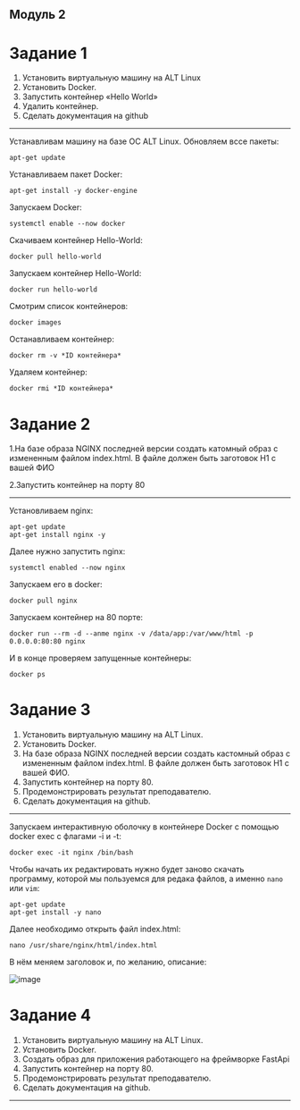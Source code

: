 
## Модуль 2
# Задание 1
1.	Установить виртуальную машину на ALT Linux
2.	Установить Docker.
3.	Запустить контейнер «Hello World»
4.	Удалить контейнер.
5.	Сделать документация на github
-------

Устанавливам машину на базе ОС ALT Linux.
Обновляем вссе пакеты:
```
apt-get update
```
Устанавливаем пакет Docker:
```
apt-get install -y docker-engine
```


Запускаем Docker:
```
systemctl enable --now docker
```

Скачиваем контейнер Hello-World:

```
docker pull hello-world
```


Запускаем контейнер Hello-World:
```
docker run hello-world
```

Смотрим список контейнеров:
```
docker images
```
Останавливаем контейнер:
```
docker rm -v *ID контейнера*
```

Удаляем контейнер:
```
docker rmi *ID контейнера*
```
# Задание 2
1.На базе образа NGINX последней версии создать катомный образ с измененным файлом index.html. 
В файле должен быть заготовок H1 с вашей ФИО


2.Запустить контейнер на порту 80

-------
Установливаем nginx:
```
apt-get update
apt-get install nginx -y
```
Далее нужно запустить nginx:
```
systemctl enabled --now nginx
```
Запускаем его в docker:
```
docker pull nginx
```
Запускаем контейнер на 80 порте:
```
docker run --rm -d --anme nginx -v /data/app:/var/www/html -p 0.0.0.0:80:80 nginx
```
 И в конце проверяем запущенные контейнеры:
 ```
docker ps
```
# Задание 3

1.	Установить виртуальную машину на ALT Linux.
2.	Установить Docker.
3.	На базе образа NGINX последней версии создать кастомный образ с измененным файлом index.html. В файле должен быть заготовок H1 с вашей ФИО.
4.	Запустить контейнер на порту 80.
5.	Продемонстрировать результат преподавателю.
6.	Сделать документация на github.

------

Запускаем интерактивную оболочку в контейнере Docker с помощью docker exec с флагами -i и -t:
```
docker exec -it nginx /bin/bash
```
Чтобы начать их редактировать нужно будет заново скачать программу, которой мы пользуемся для редака файлов, а именно ```nano``` или  ```vim```:
```
apt-get update
apt-get install -y nano
```

Далее необходимо открыть файл index.html:

```
nano /usr/share/nginx/html/index.html
```

В нём меняем заголовок и, по желанию, описание:

![image](https://github.com/goibova5/Docker/assets/148867942/e8216d88-e78b-4841-8f88-da9d316c9c12)

# Задание 4

1.	Установить виртуальную машину на ALT Linux.
2.	Установить Docker.
3.	Создать образ для приложения работающего на фреймворке FastApi
4.	Запустить контейнер на порту 80.
5.	Продемонстрировать результат преподавателю.
6.	Сделать документация на github.

------
